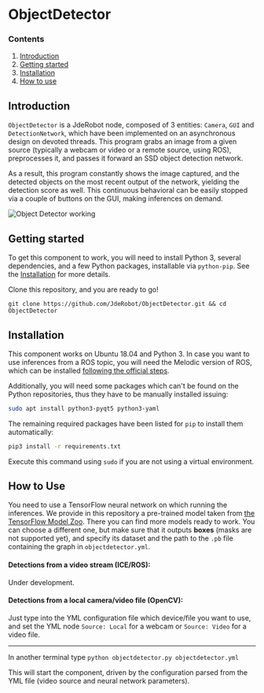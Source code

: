 # ObjectDetector

### Contents

1. [Introduction](#introduction)
2. [Getting started](#getting-started)
3. [Installation](#installation)
4. [How to use](#how-to-use)
## Introduction

`ObjectDetector` is a JdeRobot node, composed of 3 entities: `Camera`, `GUI` and `DetectionNetwork`, which have been implemented on an asynchronous design on devoted threads. This program grabs an image from a given source (typically a webcam or video or a remote source, using ROS), preprocesses it, and passes it forward an SSD object detection network.

As a result, this program constantly shows the image captured, and the detected objects on the most recent output of the network, yielding the detection score as well. This continuous behavioral can be easily stopped via a couple of buttons on the GUI, making inferences on demand.


![Object Detector working](docs/images/objectdetector.png)

## Getting started
To get this component to work, you will need to install Python 3, several dependencies, and a few Python packages, installable via `python-pip`. See the [Installation](#installation) for more details.

Clone this repository, and you are ready to go!

`git clone https://github.com/JdeRobot/ObjectDetector.git && cd ObjectDetector`



## Installation
This component works on Ubuntu 18.04 and Python 3. In case you want to use inferences from a ROS topic, you will need the Melodic version of ROS, which can be installed [following the official steps](http://wiki.ros.org/melodic/Installation/Ubuntu).

Additionally, you will need some packages which can't be found on the Python repositories, thus they have to be manually installed issuing:
```bash
sudo apt install python3-pyqt5 python3-yaml
```

The remaining required packages have been listed for `pip` to install them automatically:

```bash
pip3 install -r requirements.txt
```
Execute this command using `sudo` if you are not using a virtual environment.

## How to Use

You need to use a TensorFlow neural network on which running the inferences. We provide in this repository a pre-trained model taken from [the TensorFlow Model Zoo](https://github.com/tensorflow/models/blob/master/research/object_detection/g3doc/tf2_detection_zoo.md). There you can find more models ready to work. You can choose a different one, but make sure that it outputs __boxes__ (masks are not supported yet), and specify its dataset and the path to the `.pb` file containing the graph in `objectdetector.yml`.


#### Detections from a video stream (ICE/ROS):
Under development.

#### Detections from a local camera/video file (OpenCV):

Just type into the YML configuration file which device/file you want to use, and set the YML node `Source: Local` for a webcam or `Source: Video` for a video file.

---
In another terminal type `python objectdetector.py objectdetector.yml`


This will start the component, driven by the configuration parsed from the YML file (video source and neural network parameters).

